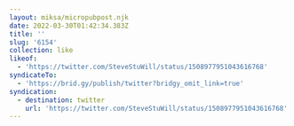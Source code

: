 ```yaml
---
layout: miksa/micropubpost.njk
date: 2022-03-30T01:42:34.383Z
title: ''
slug: '6154'
collection: like
likeof:
  - 'https://twitter.com/SteveStuWill/status/1508977951043616768'
syndicateTo:
  - 'https://brid.gy/publish/twitter?bridgy_omit_link=true'
syndication:
  - destination: twitter
    url: 'https://twitter.com/SteveStuWill/status/1508977951043616768'
---
```


